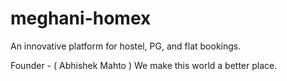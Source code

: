 # meghani-homex
An innovative platform for hostel, PG, and flat bookings.

Founder - ( Abhishek Mahto )
We make this world a better place.
